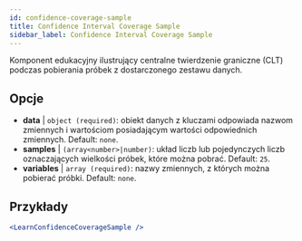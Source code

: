 ```yaml
---
id: confidence-coverage-sample
title: Confidence Interval Coverage Sample
sidebar_label: Confidence Interval Coverage Sample
---
```


Komponent edukacyjny ilustrujący centralne twierdzenie graniczne (CLT) podczas pobierania próbek z dostarczonego zestawu danych.

## Opcje

* __data__ | `object (required)`: obiekt danych z kluczami odpowiada nazwom zmiennych i wartościom posiadającym wartości odpowiednich zmiennych. Default: `none`.
* __samples__ | `(array<number>|number)`: układ liczb lub pojedynczych liczb oznaczających wielkości próbek, które można pobrać. Default: `25`.
* __variables__ | `array (required)`: nazwy zmiennych, z których można pobierać próbki. Default: `none`.


## Przykłady

```jsx live
<LearnConfidenceCoverageSample />
```

